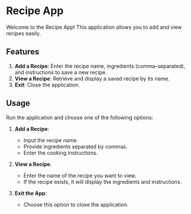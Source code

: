 # Recipe App

Welcome to the Recipe App! This application allows you to add and view recipes easily.

## Features

1. **Add a Recipe**: Enter the recipe name, ingredients (comma-separated), and instructions to save a new recipe.
2. **View a Recipe**: Retrieve and display a saved recipe by its name.
3. **Exit**: Close the application.

## Usage

Run the application and choose one of the following options:

1. **Add a Recipe**: 
   - Input the recipe name.
   - Provide ingredients separated by commas.
   - Enter the cooking instructions.

2. **View a Recipe**: 
   - Enter the name of the recipe you want to view. 
   - If the recipe exists, it will display the ingredients and instructions.

3. **Exit the App**: 
   - Choose this option to close the application.